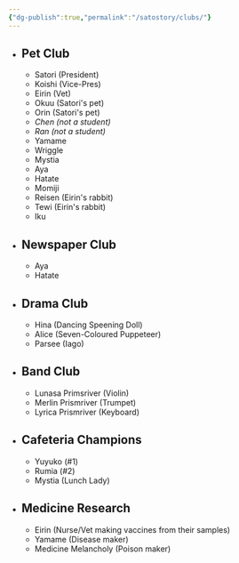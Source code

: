 ```yaml
---
{"dg-publish":true,"permalink":"/satostory/clubs/"}
---
```


- ## Pet Club
	- Satori (President)
	- Koishi (Vice-Pres)
	- Eirin (Vet)
	- Okuu (Satori's pet)
	- Orin (Satori's pet)
	- *Chen (not a student)*
	- *Ran (not a student)*
	- Yamame 
	- Wriggle
	- Mystia
	- Aya
	- Hatate
	- Momiji
	- Reisen (Eirin's rabbit)
	- Tewi (Eirin's rabbit)
	- Iku

- ## Newspaper Club
	- Aya
	- Hatate

- ## Drama Club
	- Hina (Dancing Speening Doll)
	- Alice (Seven-Coloured Puppeteer)
	- Parsee (Iago)

- ## Band Club
	- Lunasa Primsriver (Violin)
	- Merlin Prismriver (Trumpet)
	- Lyrica Prismriver (Keyboard)

- ## Cafeteria Champions
	- Yuyuko (#1)
	- Rumia (#2)
	- Mystia (Lunch Lady)

- ## Medicine Research
	- Eirin (Nurse/Vet making vaccines from their samples)
	- Yamame (Disease maker)
	- Medicine Melancholy (Poison maker)